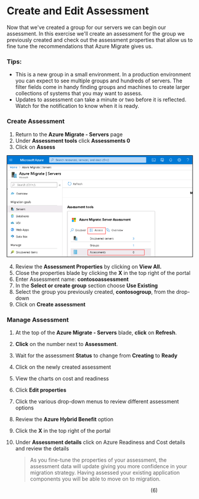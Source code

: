 # Create and Edit Assessment

Now that we've created a group for our servers we can begin our assessment.  In this exercise we'll create an assessment for the group we previously created and check out the assessment properties that allow us to fine tune the recommendations that Azure Migrate gives us.

### Tips:

  * This is a new group in a small environment.  In a production environment you can expect to see multiple groups and hundreds of servers.  The filter fields come in handy finding groups and machines to create larger collections of systems that you may want to assess.
  * Updates to assessment can take a minute or two before it is reflected.  Watch for the notification to know when it is ready.

### Create Assessment

1. Return to the **Azure Migrate - Servers** page
2. Under **Assessment tools** click **Assessments 0**
3. Click  on **Assess**

![Assess](image/assess.png)

4. Review the **Assessment Properties** by clicking on **View All.**
5. Close the properties blade by clicking the **X** in the top right of the portal
6. Enter Assessment name: **contosoassessment**
7. In the **Select or create group** section choose **Use Existing**
8. Select the group you previously created, **contosogroup**, from the drop-down
9. Click on **Create assessment**

### Manage Assessment

1. At the top of the **Azure Migrate - Servers** blade, **click** on **Refresh**.
2. **Click** on the number next to **Assessment**.
3. Wait for the assessment **Status** to change from **Creating** to **Ready**
4. Click on the newly created assessment
5. View the charts on cost and readiness
6. Click **Edit properties**
7. Click the various drop-down menus to review different assessment options
8. Review the **Azure Hybrid Benefit** option
9. Click the **X** in the top right of the portal
10. Under **Assessment details** click on Azure Readiness and Cost details and review the details

	>As you fine-tune the properties of your assessment, the assessment data will update giving you more confidence in your migration strategy. Having assessed your existing application components you will be able to move on to migration.



&nbsp;&nbsp;&nbsp;&nbsp;&nbsp;&nbsp;&nbsp;&nbsp;&nbsp;&nbsp;&nbsp;&nbsp;&nbsp;&nbsp;&nbsp;&nbsp;&nbsp;&nbsp;&nbsp;&nbsp;&nbsp;&nbsp;&nbsp;&nbsp;&nbsp;&nbsp;&nbsp;&nbsp;&nbsp;&nbsp;&nbsp;&nbsp;&nbsp;&nbsp;&nbsp;&nbsp;&nbsp;&nbsp;&nbsp;&nbsp;&nbsp;&nbsp;&nbsp;&nbsp;&nbsp;&nbsp;&nbsp;&nbsp;&nbsp;&nbsp;&nbsp;&nbsp;&nbsp;&nbsp;&nbsp;&nbsp;&nbsp;&nbsp;&nbsp;&nbsp;&nbsp;&nbsp;&nbsp;&nbsp;&nbsp;&nbsp;&nbsp;&nbsp;&nbsp;&nbsp;&nbsp;&nbsp;&nbsp;&nbsp;&nbsp;&nbsp;&nbsp;&nbsp;&nbsp;&nbsp;&nbsp;&nbsp;&nbsp;&nbsp;&nbsp;&nbsp;&nbsp;&nbsp;&nbsp;&nbsp;&nbsp;&nbsp;&nbsp;&nbsp;&nbsp;&nbsp;&nbsp;&nbsp;&nbsp;(6)
